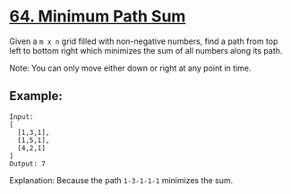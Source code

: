 [64. Minimum Path Sum](https://leetcode.com/problems/minimum-path-sum/)
======================

Given a `m x n` grid filled with non-negative numbers, find a path
from top left to bottom right which minimizes the sum of all numbers
along its path.

Note: You can only move either down or right at any point in time.

Example:
--------
```
Input:
[
  [1,3,1],
  [1,5,1],
  [4,2,1]
]
Output: 7
```

Explanation: Because the path `1-3-1-1-1` minimizes the sum.
